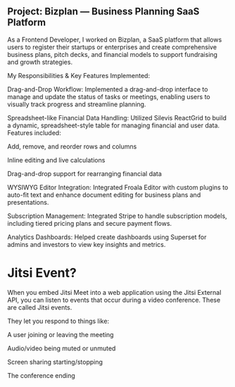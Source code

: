 ## Project: Bizplan — Business Planning SaaS Platform
As a Frontend Developer, I worked on Bizplan, a SaaS platform that allows users to register their startups or enterprises and create comprehensive business plans, pitch decks, and financial models to support fundraising and growth strategies.

My Responsibilities & Key Features Implemented:

Drag-and-Drop Workflow:
Implemented a drag-and-drop interface to manage and update the status of tasks or meetings, enabling users to visually track progress and streamline planning.

Spreadsheet-like Financial Data Handling:
Utilized Silevis ReactGrid to build a dynamic, spreadsheet-style table for managing financial and user data.
Features included:

Add, remove, and reorder rows and columns

Inline editing and live calculations

Drag-and-drop support for rearranging financial data

WYSIWYG Editor Integration:
Integrated Froala Editor with custom plugins to auto-fit text and enhance document editing for business plans and presentations.

Subscription Management:
Integrated Stripe to handle subscription models, including tiered pricing plans and secure payment flows.

Analytics Dashboards:
Helped create dashboards using Superset for admins and investors to view key insights and metrics.


# Jitsi Event?
When you embed Jitsi Meet into a web application using the Jitsi External API, you can listen to events that occur during a video conference. These are called Jitsi events.

They let you respond to things like:

A user joining or leaving the meeting

Audio/video being muted or unmuted

Screen sharing starting/stopping

The conference ending


